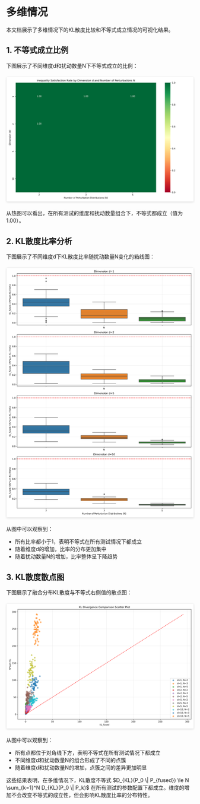 # 多维情况

本文档展示了多维情况下的KL散度比较和不等式成立情况的可视化结果。

## 1. 不等式成立比例

下图展示了不同维度d和扰动数量N下不等式成立的比例：

<img src="docs/assets/multivariate_inequality_holds.png" alt="多维情况下不等式成立的比例" style="max-width: 100%; height: auto; display: block; margin: 20px auto; border: 1px solid #eee; border-radius: 4px; box-shadow: 0 2px 5px rgba(0,0,0,0.1);">

从热图可以看出，在所有测试的维度和扰动数量组合下，不等式都成立（值为1.00）。

## 2. KL散度比率分析

下图展示了不同维度d下KL散度比率随扰动数量N变化的箱线图：

<img src="docs/assets/multivariate_ratio_boxplot.png" alt="多维情况下的KL散度比率" style="max-width: 100%; height: auto; display: block; margin: 20px auto; border: 1px solid #eee; border-radius: 4px; box-shadow: 0 2px 5px rgba(0,0,0,0.1);">

从图中可以观察到：
- 所有比率都小于1，表明不等式在所有测试情况下都成立
- 随着维度d的增加，比率的分布更加集中
- 随着扰动数量N的增加，比率整体呈下降趋势

## 3. KL散度散点图

下图展示了融合分布KL散度与不等式右侧值的散点图：

<img src="docs/assets/multivariate_scatter.png" alt="KL散度比较散点图" style="max-width: 100%; height: auto; display: block; margin: 20px auto; border: 1px solid #eee; border-radius: 4px; box-shadow: 0 2px 5px rgba(0,0,0,0.1);">

从图中可以观察到：
- 所有点都位于对角线下方，表明不等式在所有测试情况下都成立
- 不同维度d和扰动数量N的组合形成了不同的点簇
- 随着维度d和扰动数量N的增加，点簇之间的差异更加明显

这些结果表明，在多维情况下，KL散度不等式 $D_{KL}(P_0 \| P_{fused}) \le N \sum_{k=1}^N D_{KL}(P_0 \| P_k)$ 在所有测试的参数配置下都成立。维度的增加不会改变不等式的成立性，但会影响KL散度比率的分布特性。
